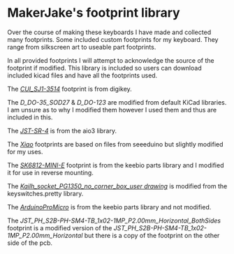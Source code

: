 # MakerJake's footprint library

Over the course of making these keyboards I have made and collected many footprints. Some included custom footprints for my keyboard. They range from silkscreen art to useable part footprints. 

In all provided footprints I will attempt to acknowledge the source of the footprint if modified. This library is included so users can download included kicad files and have all the footprints used.

The [*CUI_SJ1-3514*](https://www.digikey.com/en/products/detail/cui-devices/SJ1-3514/738682) footprint is from digikey.

The *D_DO-35_SOD27* & *D_DO-123* are modified from default KiCad libraries. I am unsure as to why I modified them however I used them and thus are included in this.

The [*JST-SR-4*](https://github.com/ai03-2725/random-keyboard-parts.pretty) is from the aio3 library.

The [*Xiao*](https://wiki.seeedstudio.com/Seeeduino-XIAO/#resourses) footprints are based on files from seeeduino but slightly modified for my uses. 

The [*SK6812-MINI-E*](https://github.com/keebio/Keebio-Parts.pretty/tree/master?tab=readme-ov-file) footprint is from the keebio parts library and I modified it for use in reverse mounting. 

The [*Kailh_socket_PG1350_no_corner_box_user drawing*](https://github.com/daprice/keyswitches.pretty/tree/master?tab=readme-ov-file) is modified from the keyswitches.pretty library.

The [*ArduinoProMicro*](https://github.com/keebio/Keebio-Parts.pretty/tree/master?tab=readme-ov-file) is from the keebio parts library and not modified. 

The *JST_PH_S2B-PH-SM4-TB_1x02-1MP_P2.00mm_Horizontal_BothSides* footprint is a modified version of the *JST_PH_S2B-PH-SM4-TB_1x02-1MP_P2.00mm_Horizontal* but there is a copy of the footprint on the other side of the pcb.